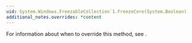 ```yaml
---
uid: System.Windows.FreezableCollection`1.FreezeCore(System.Boolean)
additional_notes.overrides: *content
---
```


<p>For information about when to override this method, see <xref href="System.Windows.Freezable.FreezeCore(System.Boolean)"></xref>.</p>


